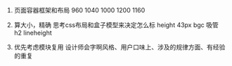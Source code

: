 1. 页面容器框架和布局
960 1040 1000 1200 1160

2. 算大小，精确
思考css布局和盒子模型来决定怎么标
height 43px bgc 吸管
    h2 lineheight

3. 优先考虑模块复用
    设计师会字啊风格、用户口味上、涉及的规律方面、有经验的重复
    